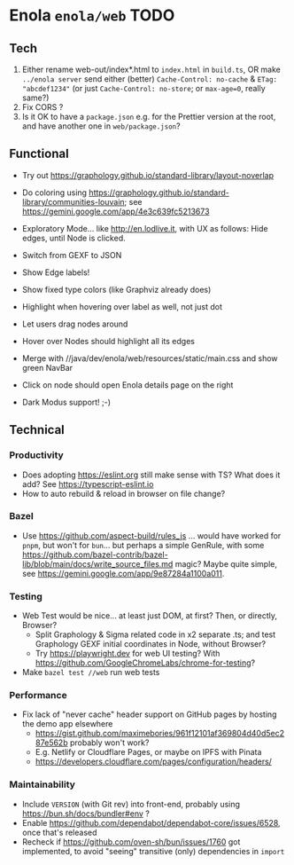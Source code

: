 <!--
    SPDX-License-Identifier: Apache-2.0

    Copyright 2025 The Enola <https://enola.dev> Authors

    Licensed under the Apache License, Version 2.0 (the "License");
    you may not use this file except in compliance with the License.
    You may obtain a copy of the License at

        https://www.apache.org/licenses/LICENSE-2.0

    Unless required by applicable law or agreed to in writing, software
    distributed under the License is distributed on an "AS IS" BASIS,
    WITHOUT WARRANTIES OR CONDITIONS OF ANY KIND, either express or implied.
    See the License for the specific language governing permissions and
    limitations under the License.
-->

# Enola `enola/web` TODO

## Tech

1. Either rename web-out/index*.html to `index.html` in `build.ts`,
   OR make `../enola server` send either (better) `Cache-Control: no-cache` & `ETag: "abcdef1234"`
   (or just `Cache-Control: no-store`; or `max-age=0`, really same?)
1. Fix CORS ?
1. Is it OK to have a `package.json` e.g. for the Prettier version at the root, and have another one in `web/package.json`?

## Functional

* Try out https://graphology.github.io/standard-library/layout-noverlap
* Do coloring using https://graphology.github.io/standard-library/communities-louvain; see https://gemini.google.com/app/4e3c639fc5213673

* Exploratory Mode... like http://en.lodlive.it, with UX as follows: Hide edges, until Node is clicked.

* Switch from GEXF to JSON
* Show Edge labels!
* Show fixed type colors (like Graphviz already does)

* Highlight when hovering over label as well, not just dot
* Let users drag nodes around
* Hover over Nodes should highlight all its edges

* Merge with //java/dev/enola/web/resources/static/main.css and show green NavBar
* Click on node should open Enola details page on the right

* Dark Modus support! ;-)

## Technical

### Productivity

* Does adopting https://eslint.org still make sense with TS? What does it add? See https://typescript-eslint.io
* How to auto rebuild & reload in browser on file change?

### Bazel

* Use https://github.com/aspect-build/rules_js ... would have worked for `pnpm`, but won't for `bun`...
  but perhaps a simple GenRule, with some https://github.com/bazel-contrib/bazel-lib/blob/main/docs/write_source_files.md magic?
  Maybe quite simple, see https://gemini.google.com/app/9e87284a1100a011.

### Testing

* Web Test would be nice... at least just DOM, at first? Then, or directly, Browser?
  * Split Graphology & Sigma related code in x2 separate .ts; and test Graphology GEXF initial coordinates in Node, without Browser?
  * Try https://playwright.dev for web UI testing? With https://github.com/GoogleChromeLabs/chrome-for-testing?
* Make `bazel test //web` run web tests

### Performance

* Fix lack of "never cache" header support on GitHub pages by hosting the demo app elsewhere
  * https://gist.github.com/maximebories/961f12101af369804d40d5ec287e562b probably won't work?
  * E.g. Netlify or Cloudflare Pages, or maybe on IPFS with Pinata
  * https://developers.cloudflare.com/pages/configuration/headers/

### Maintainability

* Include `VERSION` (with Git rev) into front-end, probably using https://bun.sh/docs/bundler#env ?
* Enable https://github.com/dependabot/dependabot-core/issues/6528, once that's released
* Recheck if https://github.com/oven-sh/bun/issues/1760 got implemented, to avoid "seeing" transitive (only) dependencies in `import`
